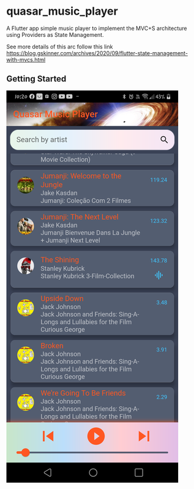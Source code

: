 # quasar_music_player

A Flutter app simple music player to implement the MVC+S architecture using Providers as State Management. 

See more details of this arc follow this link https://blog.gskinner.com/archives/2020/09/flutter-state-management-with-mvcs.html

## Getting Started

![LogIn](https://github.com/hassan1709/snapshots/blob/main/Screenshot_20210527-102057.png)
